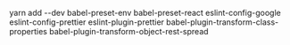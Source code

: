yarn add --dev babel-preset-env babel-preset-react eslint-config-google eslint-config-prettier eslint-plugin-prettier babel-plugin-transform-class-properties babel-plugin-transform-object-rest-spread
